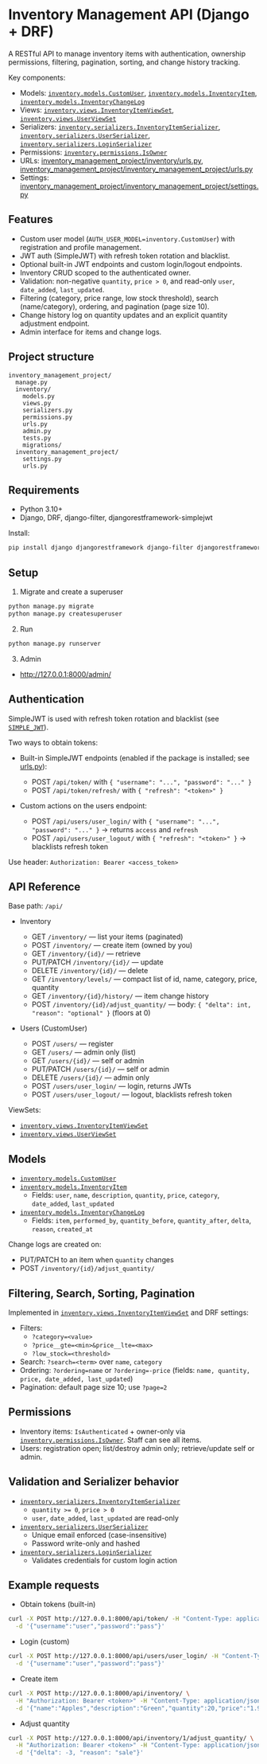 # Inventory Management API (Django + DRF)

A RESTful API to manage inventory items with authentication, ownership permissions, filtering, pagination, sorting, and change history tracking.

Key components:
- Models: [`inventory.models.CustomUser`](inventory_management_project/inventory/models.py), [`inventory.models.InventoryItem`](inventory_management_project/inventory/models.py), [`inventory.models.InventoryChangeLog`](inventory_management_project/inventory/models.py)
- Views: [`inventory.views.InventoryItemViewSet`](inventory_management_project/inventory/views.py), [`inventory.views.UserViewSet`](inventory_management_project/inventory/views.py)
- Serializers: [`inventory.serializers.InventoryItemSerializer`](inventory_management_project/inventory/serializers.py), [`inventory.serializers.UserSerializer`](inventory_management_project/inventory/serializers.py), [`inventory.serializers.LoginSerializer`](inventory_management_project/inventory/serializers.py)
- Permissions: [`inventory.permissions.IsOwner`](inventory_management_project/inventory/permissions.py)
- URLs: [inventory_management_project/inventory/urls.py](inventory_management_project/inventory/urls.py), [inventory_management_project/inventory_management_project/urls.py](inventory_management_project/inventory_management_project/urls.py)
- Settings: [inventory_management_project/inventory_management_project/settings.py](inventory_management_project/inventory_management_project/settings.py)

## Features

- Custom user model (`AUTH_USER_MODEL=inventory.CustomUser`) with registration and profile management.
- JWT auth (SimpleJWT) with refresh token rotation and blacklist.
- Optional built-in JWT endpoints and custom login/logout endpoints.
- Inventory CRUD scoped to the authenticated owner.
- Validation: non-negative `quantity`, `price > 0`, and read-only `user`, `date_added`, `last_updated`.
- Filtering (category, price range, low stock threshold), search (name/category), ordering, and pagination (page size 10).
- Change history log on quantity updates and an explicit quantity adjustment endpoint.
- Admin interface for items and change logs.

## Project structure

```
inventory_management_project/
  manage.py
  inventory/
    models.py
    views.py
    serializers.py
    permissions.py
    urls.py
    admin.py
    tests.py
    migrations/
  inventory_management_project/
    settings.py
    urls.py
```

## Requirements

- Python 3.10+
- Django, DRF, django-filter, djangorestframework-simplejwt

Install:
```sh
pip install django djangorestframework django-filter djangorestframework-simplejwt
```

## Setup

1) Migrate and create a superuser
```sh
python manage.py migrate
python manage.py createsuperuser
```

2) Run
```sh
python manage.py runserver
```

3) Admin
- http://127.0.0.1:8000/admin/

## Authentication

SimpleJWT is used with refresh token rotation and blacklist (see [`SIMPLE_JWT`](inventory_management_project/inventory_management_project/settings.py)).

Two ways to obtain tokens:

- Built-in SimpleJWT endpoints (enabled if the package is installed; see [urls.py](inventory_management_project/inventory_management_project/urls.py)):
  - POST `/api/token/` with `{ "username": "...", "password": "..." }`
  - POST `/api/token/refresh/` with `{ "refresh": "<token>" }`

- Custom actions on the users endpoint:
  - POST `/api/users/user_login/` with `{ "username": "...", "password": "..." }` → returns `access` and `refresh`
  - POST `/api/users/user_logout/` with `{ "refresh": "<token>" }` → blacklists refresh token

Use header: `Authorization: Bearer <access_token>`

## API Reference

Base path: `/api/`

- Inventory
  - GET `/inventory/` — list your items (paginated)
  - POST `/inventory/` — create item (owned by you)
  - GET `/inventory/{id}/` — retrieve
  - PUT/PATCH `/inventory/{id}/` — update
  - DELETE `/inventory/{id}/` — delete
  - GET `/inventory/levels/` — compact list of id, name, category, price, quantity
  - GET `/inventory/{id}/history/` — item change history
  - POST `/inventory/{id}/adjust_quantity/` — body: `{ "delta": int, "reason": "optional" }` (floors at 0)

- Users (CustomUser)
  - POST `/users/` — register
  - GET `/users/` — admin only (list)
  - GET `/users/{id}/` — self or admin
  - PUT/PATCH `/users/{id}/` — self or admin
  - DELETE `/users/{id}/` — admin only
  - POST `/users/user_login/` — login, returns JWTs
  - POST `/users/user_logout/` — logout, blacklists refresh token

ViewSets:
- [`inventory.views.InventoryItemViewSet`](inventory_management_project/inventory/views.py)
- [`inventory.views.UserViewSet`](inventory_management_project/inventory/views.py)

## Models

- [`inventory.models.CustomUser`](inventory_management_project/inventory/models.py)
- [`inventory.models.InventoryItem`](inventory_management_project/inventory/models.py)
  - Fields: `user`, `name`, `description`, `quantity`, `price`, `category`, `date_added`, `last_updated`
- [`inventory.models.InventoryChangeLog`](inventory_management_project/inventory/models.py)
  - Fields: `item`, `performed_by`, `quantity_before`, `quantity_after`, `delta`, `reason`, `created_at`

Change logs are created on:
- PUT/PATCH to an item when `quantity` changes
- POST `/inventory/{id}/adjust_quantity/`

## Filtering, Search, Sorting, Pagination

Implemented in [`inventory.views.InventoryItemViewSet`](inventory_management_project/inventory/views.py) and DRF settings:
- Filters:
  - `?category=<value>`
  - `?price__gte=<min>&price__lte=<max>`
  - `?low_stock=<threshold>`
- Search: `?search=<term>` over `name`, `category`
- Ordering: `?ordering=name` or `?ordering=-price` (fields: `name, quantity, price, date_added, last_updated`)
- Pagination: default page size 10; use `?page=2`

## Permissions

- Inventory items: `IsAuthenticated` + owner-only via [`inventory.permissions.IsOwner`](inventory_management_project/inventory/permissions.py). Staff can see all items.
- Users: registration open; list/destroy admin only; retrieve/update self or admin.

## Validation and Serializer behavior

- [`inventory.serializers.InventoryItemSerializer`](inventory_management_project/inventory/serializers.py)
  - `quantity >= 0`, `price > 0`
  - `user`, `date_added`, `last_updated` are read-only
- [`inventory.serializers.UserSerializer`](inventory_management_project/inventory/serializers.py)
  - Unique email enforced (case-insensitive)
  - Password write-only and hashed
- [`inventory.serializers.LoginSerializer`](inventory_management_project/inventory/serializers.py)
  - Validates credentials for custom login action

## Example requests

- Obtain tokens (built-in)
```sh
curl -X POST http://127.0.0.1:8000/api/token/ -H "Content-Type: application/json" \
  -d '{"username":"user","password":"pass"}'
```

- Login (custom)
```sh
curl -X POST http://127.0.0.1:8000/api/users/user_login/ -H "Content-Type: application/json" \
  -d '{"username":"user","password":"pass"}'
```

- Create item
```sh
curl -X POST http://127.0.0.1:8000/api/inventory/ \
  -H "Authorization: Bearer <token>" -H "Content-Type: application/json" \
  -d '{"name":"Apples","description":"Green","quantity":20,"price":"1.99","category":"produce"}'
```

- Adjust quantity
```sh
curl -X POST http://127.0.0.1:8000/api/inventory/1/adjust_quantity/ \
  -H "Authorization: Bearer <token>" -H "Content-Type: application/json" \
  -d '{"delta": -3, "reason": "sale"}'
```
